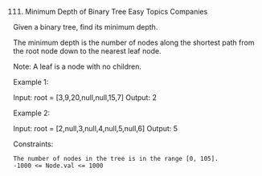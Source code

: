 111. Minimum Depth of Binary Tree
Easy
Topics
Companies

Given a binary tree, find its minimum depth.

The minimum depth is the number of nodes along the shortest path from the root node down to the nearest leaf node.

Note: A leaf is a node with no children.

 

Example 1:

Input: root = [3,9,20,null,null,15,7]
Output: 2

Example 2:

Input: root = [2,null,3,null,4,null,5,null,6]
Output: 5

 

Constraints:

    The number of nodes in the tree is in the range [0, 105].
    -1000 <= Node.val <= 1000

